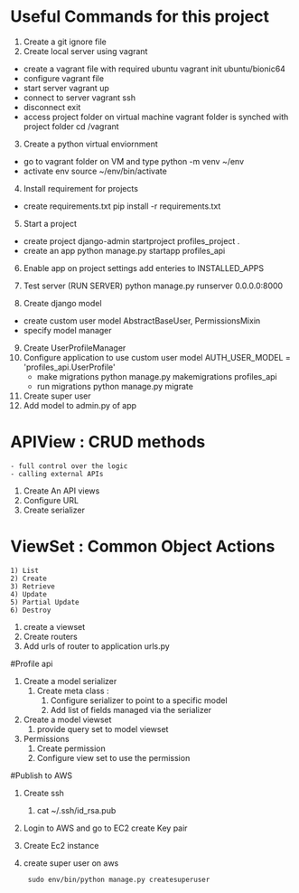 # Useful Commands for this project

1) Create a git ignore file
2) Create local server using vagrant
  - create a vagrant file with required ubuntu
      vagrant init ubuntu/bionic64
  - configure vagrant file
  - start server
      vagrant up
  - connect to server
      vagrant ssh
  - disconnect
      exit
  - access project folder on virtual machine vagrant folder is synched with project folder
    cd /vagrant

3) Create a python virtual enviornment
  - go to vagrant folder on VM and type
      python -m venv ~/env
  - activate env
      source ~/env/bin/activate

4) Install requirement for projects
  - create requirements.txt
    pip install -r requirements.txt

5) Start a project
  - create project
    django-admin startproject profiles_project .
  - create an app
    python manage.py startapp profiles_api

6) Enable app on project settings
  add enteries to INSTALLED_APPS

7) Test server (RUN SERVER)
  python manage.py runserver 0.0.0.0:8000

8) Create django model
  - create custom user model AbstractBaseUser, PermissionsMixin
  - specify model manager
9) Create UserProfileManager
10) Configure application to use custom user model
    AUTH_USER_MODEL = 'profiles_api.UserProfile'
    - make migrations
      python manage.py makemigrations profiles_api
    - run migrations
      python manage.py migrate
11) Create super user
12) Add model to admin.py of app



# APIView : CRUD methods
    - full control over the logic
    - calling external APIs

1) Create An API views
2) Configure URL
3) Create serializer


# ViewSet : Common Object Actions
    1) List
    2) Create
    3) Retrieve
    4) Update
    5) Partial Update
    6) Destroy
 
 1) create a viewset
 2) Create routers
 3) Add urls of router to application urls.py
 
#Profile api
1) Create a model serializer
    1) Create meta class : 
        1) Configure serializer to point to a specific model
        2) Add list of fields managed via the serializer 
2) Create a model viewset
    1) provide query set to model viewset
3) Permissions
    1) Create permission
    2) Configure view set to use the permission
    
#Publish to AWS
1) Create ssh
    1) cat ~/.ssh/id_rsa.pub
2) Login to AWS and go to EC2 create Key pair
3) Create Ec2 instance
4) create super user on aws 
    
        sudo env/bin/python manage.py createsuperuser


 
